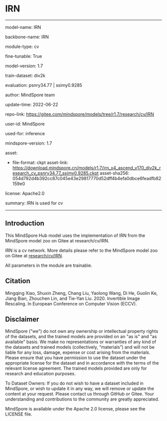 # IRN

---

model-name: IRN

backbone-name: IRN

module-type: cv

fine-tunable: True

model-version: 1.7

train-dataset: div2k

evaluation: psnry34.77 | ssimy0.9285

author: MindSpore team

update-time: 2022-06-22

repo-link: <https://gitee.com/mindspore/models/tree/r1.7/research/cv/IRN>

user-id: MindSpore

used-for: inference

mindspore-version: 1.7

asset:

-
    file-format: ckpt
    asset-link: <https://download.mindspore.cn/models/r1.7/irn_x4_ascend_v170_div2k_research_cv_psnry34.77_ssimy0.9285.ckpt>
    asset-sha256: 054d792d4b392cc87c045e43e29817770d52dff4b4efa0dbce6feadfb82159e0

license: Apache2.0

summary: IRN is used for cv

---

## Introduction

This MindSpore Hub model uses the implementation of IRN from the MindSpore model zoo on Gitee at research/cv/IRN.

IRN is a cv network. More details please refer to the MindSpore model zoo on Gitee at [research/cv/IRN](https://gitee.com/mindspore/models/blob/r1.7/research/cv/IRN/README.md).

All parameters in the module are trainable.

## Citation

Mingqing Xiao, Shuxin Zheng, Chang Liu, Yaolong Wang, Di He, Guolin Ke, Jiang Bian, Zhouchen Lin, and Tie-Yan Liu. 2020. Invertible Image Rescaling. In European Conference on Computer Vision (ECCV).

## Disclaimer

MindSpore ("we") do not own any ownership or intellectual property rights of the datasets, and the trained models are provided on an "as is" and "as available" basis. We make no representations or warranties of any kind of the datasets and trained models (collectively, “materials”) and will not be liable for any loss, damage, expense or cost arising from the materials. Please ensure that you have permission to use the dataset under the appropriate license for the dataset and in accordance with the terms of the relevant license agreement. The trained models provided are only for research and education purposes.

To Dataset Owners: If you do not wish to have a dataset included in MindSpore, or wish to update it in any way, we will remove or update the content at your request. Please contact us through GitHub or Gitee. Your understanding and contributions to the community are greatly appreciated.

MindSpore is available under the Apache 2.0 license, please see the LICENSE file.
